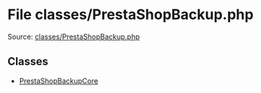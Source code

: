 File classes/PrestaShopBackup.php
=========

Source: [classes/PrestaShopBackup.php](https://github.com/PrestaShop/PrestaShop/blob/1.6.1.2/classes/PrestaShopBackup.php)


Classes
-------

* [PrestaShopBackupCore](class.PrestaShopBackupCore.md)

